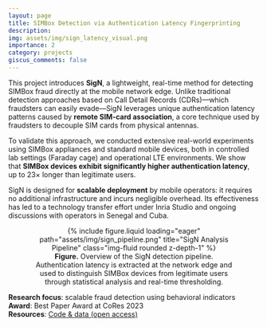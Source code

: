 ```yaml
---
layout: page
title: SIMBox Detection via Authentication Latency Fingerprinting
description:
img: assets/img/sign_latency_visual.png
importance: 2
category: projects
giscus_comments: false
---
```


This project introduces **SigN**, a lightweight, real-time method for detecting SIMBox fraud directly at the mobile network edge. Unlike traditional detection approaches based on Call Detail Records (CDRs)—which fraudsters can easily evade—SigN leverages unique authentication latency patterns caused by **remote SIM-card association**, a core technique used by fraudsters to decouple SIM cards from physical antennas.

To validate this approach, we conducted extensive real-world experiments using SIMBox appliances and standard mobile devices, both in controlled lab settings (Faraday cage) and operational LTE environments. We show that **SIMBox devices exhibit significantly higher authentication latency**, up to 23× longer than legitimate users.

SigN is designed for **scalable deployment** by mobile operators: it requires no additional infrastructure and incurs negligible overhead. Its effectiveness has led to a technology transfer effort under Inria Studio and ongoing discussions with operators in Senegal and Cuba.

<div style="text-align: center; width: 80%; margin: auto;" class="my-4">
  {% include figure.liquid 
    loading="eager" 
    path="assets/img/sign_pipeline.png" 
    title="SigN Analysis Pipeline" 
    class="img-fluid rounded z-depth-1" 
  %}
  <div class="caption text-center mt-2">
    <strong>Figure.</strong> Overview of the SigN detection pipeline. Authentication latency is extracted at the network edge and used to distinguish SIMBox devices from legitimate users through statistical analysis and real-time thresholding.
  </div>
</div>

**Research focus**: scalable fraud detection using behavioral indicators  
**Award**: Best Paper Award at CoRes 2023  
**Resources**: [Code & data (open access)](https://gitlab.inria.fr/simbox-fraud-mitigation/sign)
